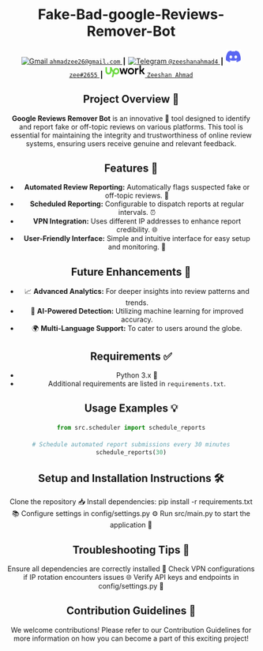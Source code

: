 <h1 align="center">Fake-Bad-google-Reviews-Remover-Bot</h1>
<div align="center">
  <a href="https://mail.google.com/mail/u/?authuser=ahmadzee26@gmail.com">
    <img alt="Gmail" width="30px" 
src="https://edent.github.io/SuperTinyIcons/images/svg/gmail.svg" />
    <code>ahmadzee26@gmail.com</code>
  </a>
  <span> ┃ </span>
  
  <a href="https://t.me/zeeshanahmad4">
    <img alt="Telegram" width="30px" 
src="https://edent.github.io/SuperTinyIcons/images/svg/telegram.svg" />
    <code>@zeeshanahmad4</code>
  </a>
  <span> ┃ </span>
  
  <a href="https://discord.com">
    <img alt="Discord" width="30px" src="https://github.com/Zeeshanahmad4/RealEstateMate-WhatsApp-Group-Management-Bot/blob/main/discord-icon-svgrepo-com.svg" />
    <code>zee#2655</code>
  </a>
  <span> ┃ </span>
  
  <a href="https://www.upwork.com/freelancers/zeeshanahmad291">
    <img alt="Upwork" width="80px" 
src="https://github.com/Zeeshanahmad4/Zeeshanahmad4/blob/main/upwork.svg" />
    <code>Zeeshan Ahmad</code>
  </a>

## Project Overview 🌟
**Google Reviews Remover Bot** is an innovative 🚀 tool designed to identify and report fake or off-topic reviews on various platforms. This tool is essential for maintaining the integrity and trustworthiness of online review systems, ensuring users receive genuine and relevant feedback.

## Features 🌈
- **Automated Review Reporting:** Automatically flags suspected fake or off-topic reviews. 🤖
- **Scheduled Reporting:** Configurable to dispatch reports at regular intervals. ⏰
- **VPN Integration:** Uses different IP addresses to enhance report credibility. 🌐
- **User-Friendly Interface:** Simple and intuitive interface for easy setup and monitoring. 👥

## Future Enhancements 🚧
- 📈 **Advanced Analytics:** For deeper insights into review patterns and trends.
- 🧠 **AI-Powered Detection:** Utilizing machine learning for improved accuracy.
- 🌍 **Multi-Language Support:** To cater to users around the globe.

## Requirements ✅
- Python 3.x 🐍
- Additional requirements are listed in `requirements.txt`.

## Usage Examples 💡
```python
from src.scheduler import schedule_reports

# Schedule automated report submissions every 30 minutes
schedule_reports(30)
```

## Setup and Installation Instructions 🛠️
Clone the repository 📥
Install dependencies: pip install -r requirements.txt 📚
Configure settings in config/settings.py ⚙️
Run src/main.py to start the application 🚀

## Troubleshooting Tips 🔧
Ensure all dependencies are correctly installed 🔄
Check VPN configurations if IP rotation encounters issues 🌐
Verify API keys and endpoints in config/settings.py 🔑

## Contribution Guidelines 🤝
We welcome contributions! Please refer to our Contribution Guidelines for more information on how you can become a part of this exciting project!


